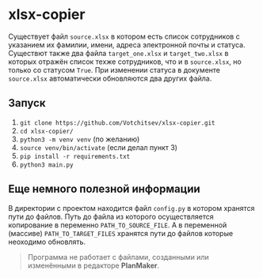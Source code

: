 # xlsx-copier

Существует файл `source.xlsx` в котором есть список сотрудников с указанием их фамилии, имени, адреса электронной почты и статуса. Существют также два файла 
`target_one.xlsx` и `target_two.xlsx` в которых отражён список техже сотрудников, что и в `source.xlsx`, но только со статусом `True`. При изменении статуса 
в документе `source.xlsx` автоматически обновляются два других файла.

## Запуск

1.  `git clone https://github.com/Votchitsev/xlsx-copier.git`
2.  `cd xlsx-copier/`
3.  `python3 -m venv venv` (по желанию)
4.  `source venv/bin/activate` (если делал пункт 3)
5.  `pip install -r requirements.txt`
6.  `python3 main.py`

## Еще немного полезной информации

В директории с проектом находится файл `config.py` в котором хранятся пути до файлов. Путь до файла из которого осуществляется копирование в переменно 
`PATH_TO_SOURCE_FILE`. А в переменной (массиве) `PATH_TO_TARGET_FILES` хранятся пути до файлов которые неоходимо обновлять.

> Программа не работает с файлами, созданными или изменёнными в редакторе **PlanMaker**.

